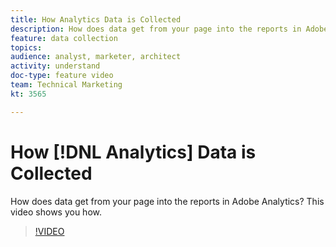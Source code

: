 ```yaml
---
title: How Analytics Data is Collected
description: How does data get from your page into the reports in Adobe Analytics? This video shows you how.
feature: data collection
topics: 
audience: analyst, marketer, architect
activity: understand
doc-type: feature video
team: Technical Marketing
kt: 3565

---
```


# How [!DNL Analytics] Data is Collected

How does data get from your page into the reports in Adobe Analytics? This video shows you how.

>[!VIDEO](https://video.tv.adobe.com/v/28768/?quality=12)
